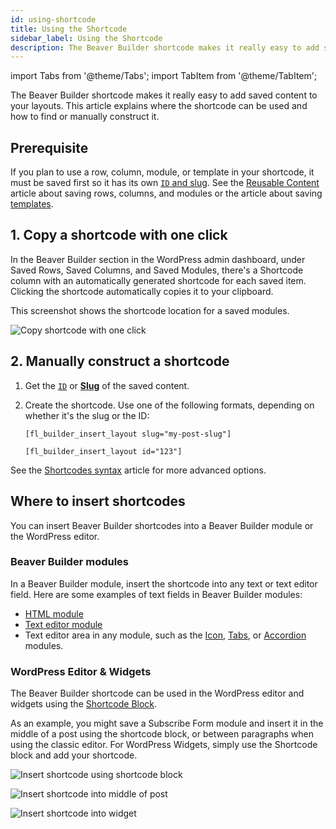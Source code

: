 ```yaml
---
id: using-shortcode
title: Using the Shortcode
sidebar_label: Using the Shortcode
description: The Beaver Builder shortcode makes it really easy to add saved content to your layouts. This article explains where the shortcode can be used and how to find or manually construct it.
---
```


import Tabs from '@theme/Tabs';
import TabItem from '@theme/TabItem';

The Beaver Builder shortcode makes it really easy to add saved content to your layouts. This article explains where the shortcode can be used and how to find or manually construct it.

## Prerequisite

If you plan to use a row, column, module, or template in your shortcode, it must be saved first so it has its own [`ID` and slug](find-id-slug.md). See the [Reusable Content](layouts/reusable-content/index.md) article about saving rows, columns, and modules or the article about saving [templates](layouts/templates/saved-templates.md).

## 1. Copy a shortcode with one click

In the Beaver Builder section in the WordPress admin dashboard, under Saved Rows, Saved Columns, and Saved Modules, there's a Shortcode column with an automatically generated shortcode for each saved item. Clicking the shortcode automatically copies it to your clipboard.

This screenshot shows the shortcode location for a saved modules.

![Copy shortcode with one click](/img/beaver-builder/shortcodes--using-shortcode--1.jpg)

## 2. Manually construct a shortcode

1. Get the [`ID`](find-id-slug.md#id) or [**Slug**](find-id-slug.md#slug) of the saved content.

2. Create the shortcode.
   Use one of the following formats, depending on whether it's the slug or the ID:

   ```markup title="Using the slug"
   [fl_builder_insert_layout slug="my-post-slug"]
   ```

   ```markup title="Using the ID"
   [fl_builder_insert_layout id="123"]
   ```

See the [Shortcodes syntax](syntax.md) article for more advanced options.

## Where to insert shortcodes

You can insert Beaver Builder shortcodes into a Beaver Builder module or the WordPress editor.

### Beaver Builder modules

In a Beaver Builder module, insert the shortcode into any text or text editor field. Here are some examples of text fields in Beaver Builder modules:

- [HTML module](layouts/modules/html.md)
- [Text editor module](layouts/modules/text.md)
- Text editor area in any module, such as the [Icon](layouts/modules/icon-and-icon-group.md), [Tabs](layouts/modules/tabs/index.md), or [Accordion](layouts/modules/accordion/index.md) modules.

### WordPress Editor & Widgets

The Beaver Builder shortcode can be used in the WordPress editor and widgets using the [Shortcode Block](https://wordpress.org/support/article/shortcode-block/).

As an example, you might save a Subscribe Form module and insert it in the middle of a post using the shortcode block, or between paragraphs when using the classic editor. For WordPress Widgets, simply use the Shortcode block and add your shortcode.

<Tabs>
<TabItem value="wordpress-editor" label="WordPress Editor" default>

![Insert shortcode using shortcode block](/img/beaver-builder/shortcodes--using-shortcode--2.jpg)

</TabItem>
<TabItem value="classic-editor" label="Classic Editor">

![Insert shortcode into middle of post](/img/beaver-builder/shortcodes--using-shortcode--3.jpg)

</TabItem>
<TabItem value="widgets" label="Widgets">

![Insert shortcode into widget](/img/beaver-builder/shortcodes--using-shortcode--4.jpg)

</TabItem>
</Tabs>
